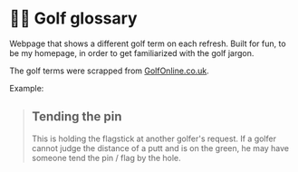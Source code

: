 # 🏌️‍♂️ Golf glossary

Webpage that shows a different golf term on each refresh. Built for fun, to be my homepage, in order to get familiarized with the golf jargon.

The golf terms were scrapped from [GolfOnline.co.uk](https://www.golfonline.co.uk/golf-glossary).

Example:

> ## Tending the pin
> 
> This is holding the flagstick at another golfer's request. If a golfer cannot judge the distance of a putt and is on the green, he may have someone tend the pin / flag by the hole.

